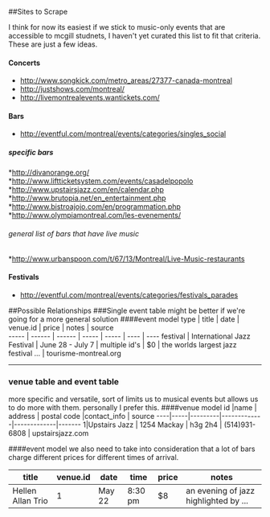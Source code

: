 ##Sites to Scrape

  I think for now its easiest if we stick to music-only events that are accessible to mcgill studnets,
  I haven't yet curated this list to fit that criteria. These are just a few ideas.

#### Concerts
* http://www.songkick.com/metro_areas/27377-canada-montreal
* http://justshows.com/montreal/
* http://livemontrealevents.wantickets.com/

#### Bars
* http://eventful.com/montreal/events/categories/singles_social

##### specific bars

*http://divanorange.org/
*http://www.liftticketsystem.com/events/casadelpopolo
*http://www.upstairsjazz.com/en/calendar.php
*http://www.brutopia.net/en_entertainment.php
*http://www.bistroajojo.com/en/programmation.php
*http://www.olympiamontreal.com/les-evenements/

###### general list of bars that have live music
*http://www.urbanspoon.com/t/67/13/Montreal/Live-Music-restaurants


#### Festivals
* http://eventful.com/montreal/events/categories/festivals_parades






##Possible Relationships
###Single event table
might be better if we're going for a more general solution 
####event model
 type |  title |  date  | venue.id | price | notes | source  
----- | ------ | ------ | ----- | ----- | ---- | ----
festival | International Jazz Festival | June 28 - July 7 | multiple id's | $0 | the worlds largest jazz festival ... | tourisme-montreal.org 

------

### venue table and event table
more specific and versatile, sort of limits us to musical events but allows us to do more with them. personally I prefer this. 
####venue model
id  |name | address | postal code |contact_info | source
----|-----|---------|-------------|-------------|-------
1|Upstairs Jazz | 1254 Mackay | h3g 2h4 | (514)931-6808 | upstairsjazz.com

####event model
we also need to take into consideration that a lot of bars charge different prices for different times of arrival.

title | venue.id | date | time | price | notes
------|----------|------|------|-------|------
Hellen Allan Trio | 1 | May 22 | 8:30 pm | $8 | an evening of jazz highlighted by ...



